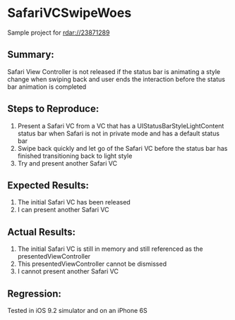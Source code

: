# SafariVCSwipeWoes

Sample project for [rdar://23871289](http://openradar.appspot.com/23871289)

## Summary:
Safari View Controller is not released if the status bar is animating a style change when swiping back and user ends the interaction before the status bar animation is completed 

## Steps to Reproduce:
1. Present a Safari VC from a VC that has a UIStatusBarStyleLightContent status bar when Safari is not in private mode and has a default status bar
2. Swipe back quickly and let go of the Safari VC before the status bar has finished transitioning back to light style
3. Try and present another Safari VC

## Expected Results:
1. The initial Safari VC has been released
2. I can present another Safari VC

## Actual Results:
1. The initial Safari VC is still in memory and still referenced as the presentedViewController
2. This presentedViewController cannot be dismissed
3. I cannot present another Safari VC

## Regression:
Tested in iOS 9.2 simulator and on an iPhone 6S
